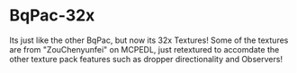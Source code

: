 # BqPac-32x
Its just like the other BqPac, but now its 32x Textures!
Some of the textures are from "ZouChenyunfei" on MCPEDL, just retextured to accomdate the other texture pack features such as dropper directionality and Observers!
